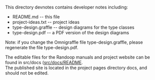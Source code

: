 This directory devnotes contains developer notes including:
- README.md -- this file
- project-ideas.txt -- project ideas
- type-design.graffle  -- design diagrams for the type classes
- type-design.pdf -- a PDF version of the design diagrams

Note: if you change the Omnigraffle file type-design.graffle, please regenerate
the file type-design.pdf.

The editable files for the Randoop manuals and project website can be found in
src/docs ([src/docs/README](../src/docs/README.md).  
The published site is located in the project pages directory docs, and should
not be edited.
